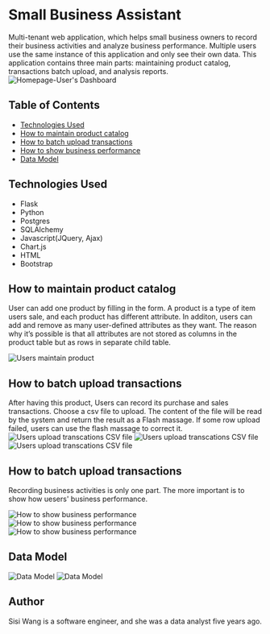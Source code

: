 # Small Business Assistant
Multi-tenant web application, which helps small business owners to record their business activities and analyze business performance. Multiple users use the same instance of this application and only see their own data. This application contains three main parts: maintaining product catalog, transactions batch upload, and analysis reports.
![Homepage-User's Dashboard](/static/readme/SBA-home.png)



## Table of Contents
* [Technologies Used](#technologiesused)
* [How to maintain product catalog](#catalog)
* [How to batch upload transactions](#upload)
* [How to show business performance](#reports)
* [Data Model](#datamodel)


## <a name="technologiesused"></a>Technologies Used

* Flask
* Python
* Postgres
* SQLAlchemy
* Javascript(JQuery, Ajax)
* Chart.js
* HTML
* Bootstrap



## <a name="catalog"></a>How to maintain product catalog

User can add one product by filling in the form. A product is a type of item users sale, and each product has different attribute. In additon, users can add and remove as many user-defined attributes as they want. The reason why it’s possible is that all attributes are not stored as columns in the product table but as rows in separate child table.

![Users maintain product](/static/readme/add-product.png)




## <a name="upload"></a>How to batch upload transactions

After having this product, Users can record its purchase and sales transactions. Choose a csv file to upload. The content of the file will be read by the system and return the result as a Flash massage. If some row upload failed, users can use the flash massage to correct it. 
![Users upload transcations CSV file](/static/readme/upload-purchase1.png)
![Users upload transcations CSV file](/static/readme/upload-purchase2.png)
![Users upload transcations CSV file](/static/readme/upload-purchase3.png)




## <a name="reports"></a>How to batch upload transactions

Recording business activities is only one part. The more important is to show how uesers' business performance. 

![How to show business performance](/static/readme/reports1.png)
![How to show business performance](/static/readme/reports2.png)
![How to show business performance](/static/readme/reports3.png)



## <a name="datamodel"></a>Data Model

![Data Model](/static/readme/datamodel1.png)
![Data Model](/static/readme/datamodel2.png)


## <a name="author"></a>Author
Sisi Wang is a software engineer, and she was a data analyst five years ago.